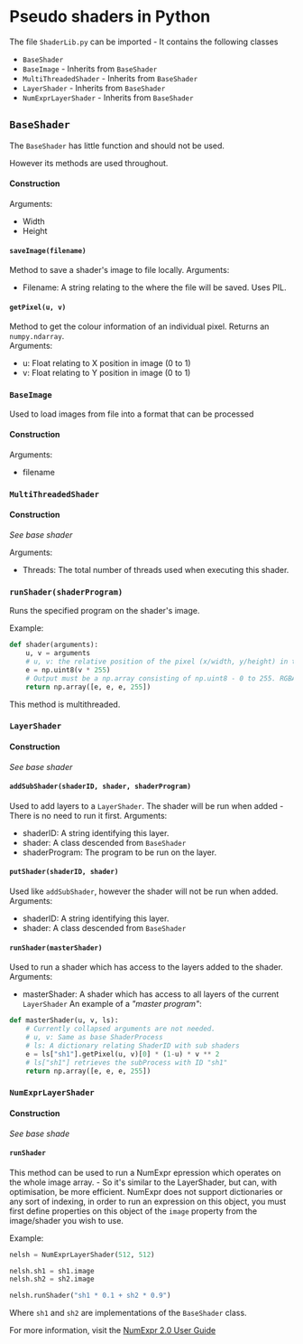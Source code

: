 # Pseudo shaders in Python

The file `ShaderLib.py` can be imported - It contains the following classes
- `BaseShader`
- `BaseImage` \- Inherits from `BaseShader`
- `MultiThreadedShader` \- Inherits from `BaseShader`
- `LayerShader` \- Inherits from `BaseShader`
- `NumExprLayerShader` \- Inherits from `BaseShader`

## `BaseShader`
The `BaseShader` has little function and should not be used.

However its methods are used throughout.
#### Construction
Arguments:
- Width
- Height
#### ``saveImage(filename)``
Method to save a shader's image to file locally.
Arguments:
- Filename: A string relating to the where the file will be saved. Uses PIL.
#### ``getPixel(u, v)``
Method to get the colour information of an individual pixel. Returns an ``numpy.ndarray``.<br>
Arguments:
- u: Float relating to X position in image (0 to 1)
- v: Float relating to Y position in image (0 to 1)

### `BaseImage`
Used to load images from file into a format that can be processed
#### Construction
Arguments:
- filename

### `MultiThreadedShader`
#### Construction
*See base shader*

Arguments:
- Threads: The total number of threads used when executing this shader.

### `runShader(shaderProgram)`
Runs the specified program on the shader's image.

Example:
```Python
def shader(arguments):
    u, v = arguments
    # u, v: the relative position of the pixel (x/width, y/height) in the image. Float between 0 and 1.
    e = np.uint8(v * 255)
    # Output must be a np.array consisting of np.uint8 - 0 to 255. RGBA format.
    return np.array([e, e, e, 255])
```
This method is multithreaded.

### `LayerShader`
#### Construction
*See base shader*

#### `addSubShader(shaderID, shader, shaderProgram)`
Used to add layers to a ``LayerShader``.
The shader will be run when added - There is no need to run it first.
Arguments:
- shaderID: A string identifying this layer.
- shader: A class descended from ``BaseShader``
- shaderProgram: The program to be run on the layer.

#### `putShader(shaderID, shader)`
Used like `addSubShader`, however the shader will not be run when added.
Arguments:
- shaderID: A string identifying this layer.
- shader: A class descended from ``BaseShader``

#### `runShader(masterShader)`
Used to run a shader which has access to the layers added to the shader.
Arguments:
- masterShader: A shader which has access to all layers of the current ``LayerShader``
An example of a *"master program"*:

```Python
def masterShader(u, v, ls):
    # Currently collapsed arguments are not needed.
    # u, v: Same as base ShaderProcess
    # ls: A dictionary relating ShaderID with sub shaders
    e = ls["sh1"].getPixel(u, v)[0] * (1-u) * v ** 2
    # ls["sh1"] retrieves the subProcess with ID "sh1"
    return np.array([e, e, e, 255])
```

### `NumExprLayerShader`
#### Construction
*See base shade*

#### `runShader`
This method can be used to run a NumExpr epression which operates on the whole image array. \- So it's similar to the LayerShader, but can, with optimisation, be more efficient.
NumExpr does not support dictionaries or any sort of indexing, in order to run an expression on this object, you must first define properties on this object of the `image` property from the image/shader you wish to use.

Example:
```Python
nelsh = NumExprLayerShader(512, 512)

nelsh.sh1 = sh1.image
nelsh.sh2 = sh2.image

nelsh.runShader("sh1 * 0.1 + sh2 * 0.9")
```

Where `sh1` and `sh2` are implementations of the `BaseShader` class.

For more information, visit the [NumExpr 2.0 User Guide](https://numexpr.readthedocs.io/en/latest/user_guide.html)
